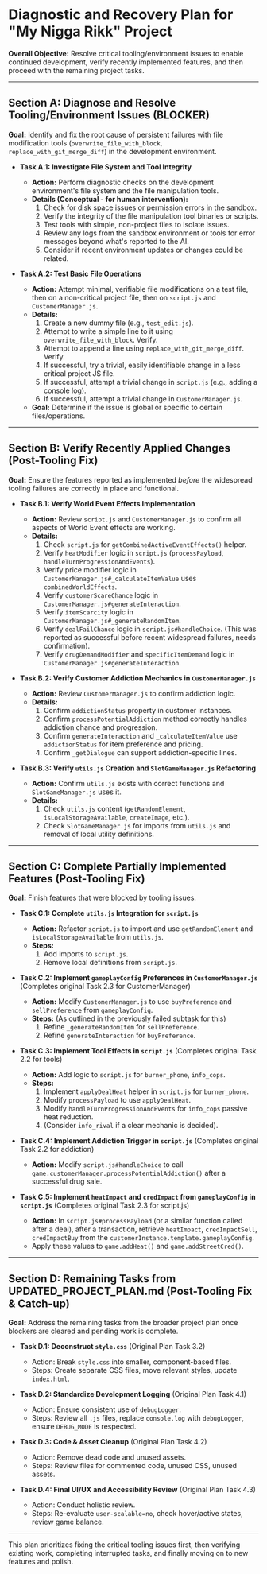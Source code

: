 # Diagnostic and Recovery Plan for "My Nigga Rikk" Project

**Overall Objective:** Resolve critical tooling/environment issues to enable continued development, verify recently implemented features, and then proceed with the remaining project tasks.

---

## Section A: Diagnose and Resolve Tooling/Environment Issues (BLOCKER)

**Goal:** Identify and fix the root cause of persistent failures with file modification tools (`overwrite_file_with_block`, `replace_with_git_merge_diff`) in the development environment.

*   **Task A.1: Investigate File System and Tool Integrity**
    *   **Action:** Perform diagnostic checks on the development environment's file system and the file manipulation tools.
    *   **Details (Conceptual - for human intervention):**
        1.  Check for disk space issues or permission errors in the sandbox.
        2.  Verify the integrity of the file manipulation tool binaries or scripts.
        3.  Test tools with simple, non-project files to isolate issues.
        4.  Review any logs from the sandbox environment or tools for error messages beyond what's reported to the AI.
        5.  Consider if recent environment updates or changes could be related.

*   **Task A.2: Test Basic File Operations**
    *   **Action:** Attempt minimal, verifiable file modifications on a test file, then on a non-critical project file, then on `script.js` and `CustomerManager.js`.
    *   **Details:**
        1.  Create a new dummy file (e.g., `test_edit.js`).
        2.  Attempt to write a simple line to it using `overwrite_file_with_block`. Verify.
        3.  Attempt to append a line using `replace_with_git_merge_diff`. Verify.
        4.  If successful, try a trivial, easily identifiable change in a less critical project JS file.
        5.  If successful, attempt a trivial change in `script.js` (e.g., adding a console log).
        6.  If successful, attempt a trivial change in `CustomerManager.js`.
    *   **Goal:** Determine if the issue is global or specific to certain files/operations.

---

## Section B: Verify Recently Applied Changes (Post-Tooling Fix)

**Goal:** Ensure the features reported as implemented *before* the widespread tooling failures are correctly in place and functional.

*   **Task B.1: Verify World Event Effects Implementation**
    *   **Action:** Review `script.js` and `CustomerManager.js` to confirm all aspects of World Event effects are working.
    *   **Details:**
        1.  Check `script.js` for `getCombinedActiveEventEffects()` helper.
        2.  Verify `heatModifier` logic in `script.js` (`processPayload`, `handleTurnProgressionAndEvents`).
        3.  Verify price modifier logic in `CustomerManager.js#_calculateItemValue` uses `combinedWorldEffects`.
        4.  Verify `customerScareChance` logic in `CustomerManager.js#generateInteraction`.
        5.  Verify `itemScarcity` logic in `CustomerManager.js#_generateRandomItem`.
        6.  Verify `dealFailChance` logic in `script.js#handleChoice`. (This was reported as successful before recent widespread failures, needs confirmation).
        7.  Verify `drugDemandModifier` and `specificItemDemand` logic in `CustomerManager.js#generateInteraction`.

*   **Task B.2: Verify Customer Addiction Mechanics in `CustomerManager.js`**
    *   **Action:** Review `CustomerManager.js` to confirm addiction logic.
    *   **Details:**
        1.  Confirm `addictionStatus` property in customer instances.
        2.  Confirm `processPotentialAddiction` method correctly handles addiction chance and progression.
        3.  Confirm `generateInteraction` and `_calculateItemValue` use `addictionStatus` for item preference and pricing.
        4.  Confirm `_getDialogue` can support addiction-specific lines.

*   **Task B.3: Verify `utils.js` Creation and `SlotGameManager.js` Refactoring**
    *   **Action:** Confirm `utils.js` exists with correct functions and `SlotGameManager.js` uses it.
    *   **Details:**
        1.  Check `utils.js` content (`getRandomElement`, `isLocalStorageAvailable`, `createImage`, etc.).
        2.  Check `SlotGameManager.js` for imports from `utils.js` and removal of local utility definitions.

---

## Section C: Complete Partially Implemented Features (Post-Tooling Fix)

**Goal:** Finish features that were blocked by tooling issues.

*   **Task C.1: Complete `utils.js` Integration for `script.js`**
    *   **Action:** Refactor `script.js` to import and use `getRandomElement` and `isLocalStorageAvailable` from `utils.js`.
    *   **Steps:**
        1.  Add imports to `script.js`.
        2.  Remove local definitions from `script.js`.

*   **Task C.2: Implement `gameplayConfig` Preferences in `CustomerManager.js`** (Completes original Task 2.3 for CustomerManager)
    *   **Action:** Modify `CustomerManager.js` to use `buyPreference` and `sellPreference` from `gameplayConfig`.
    *   **Steps:** (As outlined in the previously failed subtask for this)
        1.  Refine `_generateRandomItem` for `sellPreference`.
        2.  Refine `generateInteraction` for `buyPreference`.

*   **Task C.3: Implement Tool Effects in `script.js`** (Completes original Task 2.2 for tools)
    *   **Action:** Add logic to `script.js` for `burner_phone`, `info_cops`.
    *   **Steps:**
        1.  Implement `applyDealHeat` helper in `script.js` for `burner_phone`.
        2.  Modify `processPayload` to use `applyDealHeat`.
        3.  Modify `handleTurnProgressionAndEvents` for `info_cops` passive heat reduction.
        4.  (Consider `info_rival` if a clear mechanic is decided).

*   **Task C.4: Implement Addiction Trigger in `script.js`** (Completes original Task 2.2 for addiction)
    *   **Action:** Modify `script.js#handleChoice` to call `game.customerManager.processPotentialAddiction()` after a successful drug sale.

*   **Task C.5: Implement `heatImpact` and `credImpact` from `gameplayConfig` in `script.js`** (Completes original Task 2.3 for script.js)
    *   **Action:** In `script.js#processPayload` (or a similar function called after a deal), after a transaction, retrieve `heatImpact`, `credImpactSell`, `credImpactBuy` from the `customerInstance.template.gameplayConfig`.
    *   Apply these values to `game.addHeat()` and `game.addStreetCred()`.

---

## Section D: Remaining Tasks from UPDATED_PROJECT_PLAN.md (Post-Tooling Fix & Catch-up)

**Goal:** Address the remaining tasks from the broader project plan once blockers are cleared and pending work is complete.

*   **Task D.1: Deconstruct `style.css`** (Original Plan Task 3.2)
    *   Action: Break `style.css` into smaller, component-based files.
    *   Steps: Create separate CSS files, move relevant styles, update `index.html`.

*   **Task D.2: Standardize Development Logging** (Original Plan Task 4.1)
    *   Action: Ensure consistent use of `debugLogger`.
    *   Steps: Review all `.js` files, replace `console.log` with `debugLogger`, ensure `DEBUG_MODE` is respected.

*   **Task D.3: Code & Asset Cleanup** (Original Plan Task 4.2)
    *   Action: Remove dead code and unused assets.
    *   Steps: Review files for commented code, unused CSS, unused assets.

*   **Task D.4: Final UI/UX and Accessibility Review** (Original Plan Task 4.3)
    *   Action: Conduct holistic review.
    *   Steps: Re-evaluate `user-scalable=no`, check hover/active states, review game balance.

---
This plan prioritizes fixing the critical tooling issues first, then verifying existing work, completing interrupted tasks, and finally moving on to new features and polish.
